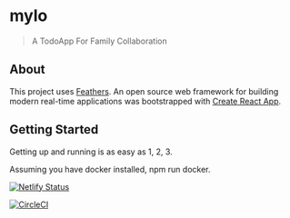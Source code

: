 # mylo

> A TodoApp For Family Collaboration

## About

This project uses [Feathers](http://feathersjs.com). An open source web framework for building modern real-time applications was bootstrapped with [Create React App](https://github.com/facebook/create-react-app).

## Getting Started

Getting up and running is as easy as 1, 2, 3.

Assuming you have docker installed, npm run docker.

[![Netlify Status](https://api.netlify.com/api/v1/badges/6e788bde-71f8-474f-9d22-58fda0260351/deploy-status)](https://app.netlify.com/sites/priceless-jones-0095fc/deploys)

[![CircleCI](https://circleci.com/gh/erwinsaget/mylo/tree/master.svg?style=svg)](https://circleci.com/gh/erwinsaget/mylo/tree/master)
